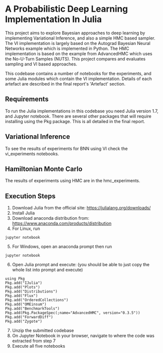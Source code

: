 # A Probabilistic Deep Learning Implementation In Julia

This project aims to explore Bayesian approaches to deep learning by implementing Variational Inference, and also a simple HMC based sampler. The VI implementation is largely based on the Autograd Bayesian Neural Networks example which is implemented in Python. The HMC implementation is based on the example from AdvancedHMC which uses the No-U-Turn Samples (NUTS). This project compares and evaluates sampling and VI based approaches.

This codebase contains a number of notebooks for the experiments, and some Julia modules which contain the VI implementation. Details of each artefact are described in the final report's 'Artefact' section.

## Requirements
To run the Julia implementations in this codebase you need Julia version 1.7, and Jupyter notebook. There are several other packages that will require installing using the Pkg package. This is all detailed in the final report.

## Variational Inference

To see the results of experiments for BNN using VI check the vi_experiments notebooks.

## Hamiltonian Monte Carlo

The results of experiments using HMC are in the hmc_experiments.

## Execution Steps

1. Download Julia from the official site: https://julialang.org/downloads/
2. Install Julia
3. Download anaconda distribution from: https://www.anaconda.com/products/distribution
4. For Linux, run
```
jupyter notebook
```
5. For Windows, open an anaconda prompt then run
```
jupyter notebook
```
6. Open Julia prompt and execute: (you should be able to just copy the whole list into prompt and execute)
```
using Pkg
Pkg.add("IJulia")
Pkg.add("Plots")
Pkg.add("Distributions")
Pkg.add("Flux")
Pkg.add("OrderedCollections")
Pkg.add("OMEinsum")
Pkg.add("BenchmarkTools")
Pkg.add(Pkg.PackageSpec(;name="AdvancedHMC", version="0.3.5"))
Pkg.add("ForwardDiff")
Pkg.add("Zygote")
```
7. Unzip the submitted codebase
8. On Jupyter Notebook in your browser, navigate to where the code was extracted from step 7
9. Execute all five notebooks
